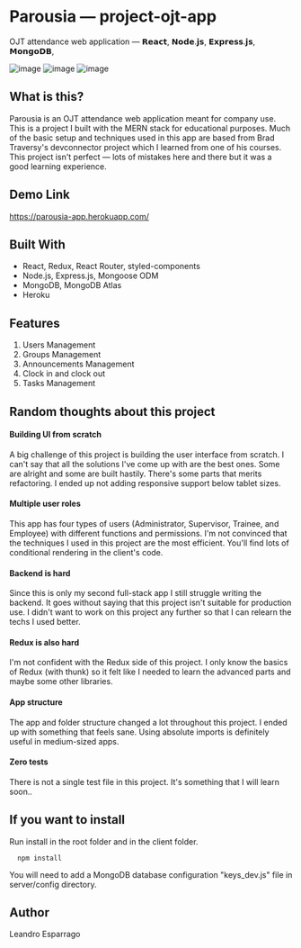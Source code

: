 # Parousia — project-ojt-app
OJT attendance web application — 𝗥𝗲𝗮𝗰𝘁, 𝗡𝗼𝗱𝗲.𝗷𝘀, 𝗘𝘅𝗽𝗿𝗲𝘀𝘀.𝗷𝘀, 𝗠𝗼𝗻𝗴𝗼𝗗𝗕,

![image](https://user-images.githubusercontent.com/36854142/55800085-735dc500-5b05-11e9-8678-53e022e4469d.png)
![image](https://user-images.githubusercontent.com/36854142/55800031-51644280-5b05-11e9-85fc-951d77d272fc.png)
![image](https://user-images.githubusercontent.com/36854142/55799917-0e09d400-5b05-11e9-8443-b925fe5f2cc3.png)

## What is this?
Parousia is an OJT attendance web application meant for company use. This is a project I built with the MERN stack for educational purposes. Much of the basic setup and techniques used in this app are based from Brad Traversy's devconnector project which I learned from one of his courses. This project isn't perfect — lots of mistakes here and there but it was a good learning experience.

## Demo Link
https://parousia-app.herokuapp.com/

## Built With
* React, Redux, React Router, styled-components
* Node.js, Express.js, Mongoose ODM
* MongoDB, MongoDB Atlas
* Heroku

## Features
1. Users Management
2. Groups Management
3. Announcements Management
4. Clock in and clock out
5. Tasks Management

## Random thoughts about this project
#### Building UI from scratch
A big challenge of this project is building the user interface from scratch. I can't say that all the solutions I've come up with are the best ones. Some are alright and some are built hastily. There's some parts that merits refactoring. I ended up not adding responsive support below tablet sizes. 

#### Multiple user roles
This app has four types of users (Administrator, Supervisor, Trainee, and Employee) with different functions and permissions. I'm not convinced that the techniques I used in this project are the most efficient. You'll find lots of conditional rendering in the client's code.

#### Backend is hard
Since this is only my second full-stack app I still struggle writing the backend. It goes without saying that this project isn't suitable for production use. I didn't want to work on this project any further so that I can relearn the techs I used better.

#### Redux is also hard
I'm not confident with the Redux side of this project. I only know the basics of Redux (with thunk) so it felt like I needed to learn the advanced parts and maybe some other libraries.

#### App structure
The app and folder structure changed a lot throughout this project. I ended up with something that feels sane. Using absolute imports is definitely useful in medium-sized apps. 

#### Zero tests
There is not a single test file in this project. It's something that I will learn soon..

## If you want to install
Run install in the root folder and in the client folder.
```
  npm install
```
You will need to add a MongoDB database configuration "keys_dev.js" file in server/config directory.


## Author
Leandro Esparrago
